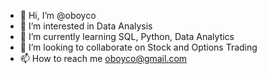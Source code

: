 - 👋 Hi, I’m @oboyco
- 👀 I’m interested in Data Analysis
- 🌱 I’m currently learning SQL, Python, Data Analytics
- 💞️ I’m looking to collaborate on Stock and Options Trading
- 📫 How to reach me oboyco@gmail.com

<!---
oboyco/oboyco is a ✨ special ✨ repository because its `README.md` (this file) appears on your GitHub profile.
You can click the Preview link to take a look at your changes.
--->
